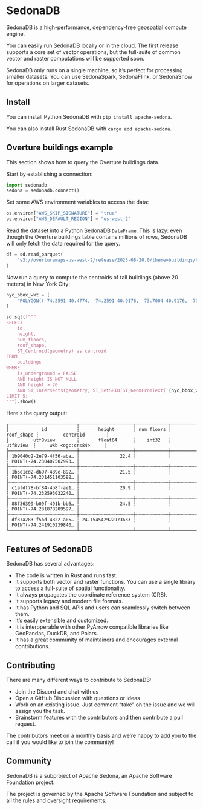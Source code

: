 <!---
  Licensed to the Apache Software Foundation (ASF) under one
  or more contributor license agreements.  See the NOTICE file
  distributed with this work for additional information
  regarding copyright ownership.  The ASF licenses this file
  to you under the Apache License, Version 2.0 (the
  "License"); you may not use this file except in compliance
  with the License.  You may obtain a copy of the License at

    http://www.apache.org/licenses/LICENSE-2.0

  Unless required by applicable law or agreed to in writing,
  software distributed under the License is distributed on an
  "AS IS" BASIS, WITHOUT WARRANTIES OR CONDITIONS OF ANY
  KIND, either express or implied.  See the License for the
  specific language governing permissions and limitations
  under the License.
-->

# SedonaDB

SedonaDB is a high-performance, dependency-free geospatial compute engine.

You can easily run SedonaDB locally or in the cloud.  The first release supports a core set of vector operations, but the full-suite of common vector and raster computations will be supported soon.

SedonaDB only runs on a single machine, so it’s perfect for processing smaller datasets.  You can use SedonaSpark, SedonaFlink, or SedonaSnow for operations on larger datasets.

## Install

You can install Python SedonaDB with `pip install apache-sedona`.

You can also install Rust SedonaDB with `cargo add apache-sedona`.

## Overture buildings example

This section shows how to query the Overture buildings data.

Start by establishing a connection:

```python
import sedonadb
sedona = sedonadb.connect()
```

Set some AWS environment variables to access the data:

```python
os.environ["AWS_SKIP_SIGNATURE"] = "true"
os.environ["AWS_DEFAULT_REGION"] = "us-west-2"
```

Read the dataset into a Python SedonaDB `DataFrame`. This is lazy: even though the Overture buildings table contains millions of rows, SedonaDB will only fetch the data required for the query.

```python
df = sd.read_parquet(
    "s3://overturemaps-us-west-2/release/2025-08-20.0/theme=buildings/type=building/"
)
```

Now run a query to compute the centroids of tall buildings (above 20 meters) in New York City:

```python
nyc_bbox_wkt = (
    "POLYGON((-74.2591 40.4774, -74.2591 40.9176, -73.7004 40.9176, -73.7004 40.4774, -74.2591 40.4774))"
)

sd.sql(f"""
SELECT
    id,
    height,
    num_floors,
    roof_shape,
    ST_Centroid(geometry) as centroid
FROM
    buildings
WHERE
    is_underground = FALSE
    AND height IS NOT NULL
    AND height > 20
    AND ST_Intersects(geometry, ST_SetSRID(ST_GeomFromText('{nyc_bbox_wkt}'), 4326))
LIMIT 5;
""").show()
```

Here's the query output:

```
┌─────────────────────────┬────────────────────┬────────────┬────────────┬─────────────────────────┐
│            id           ┆       height       ┆ num_floors ┆ roof_shape ┆         centroid        │
│         utf8view        ┆       float64      ┆    int32   ┆  utf8view  ┆     wkb <ogc:crs84>     │
╞═════════════════════════╪════════════════════╪════════════╪════════════╪═════════════════════════╡
│ 1b9040c2-2e79-4f56-aba… ┆               22.4 ┆            ┆            ┆ POINT(-74.230407502993… │
├╌╌╌╌╌╌╌╌╌╌╌╌╌╌╌╌╌╌╌╌╌╌╌╌╌┼╌╌╌╌╌╌╌╌╌╌╌╌╌╌╌╌╌╌╌╌┼╌╌╌╌╌╌╌╌╌╌╌╌┼╌╌╌╌╌╌╌╌╌╌╌╌┼╌╌╌╌╌╌╌╌╌╌╌╌╌╌╌╌╌╌╌╌╌╌╌╌╌┤
│ 1b5e1cd2-d697-489e-892… ┆               21.5 ┆            ┆            ┆ POINT(-74.231451103592… │
├╌╌╌╌╌╌╌╌╌╌╌╌╌╌╌╌╌╌╌╌╌╌╌╌╌┼╌╌╌╌╌╌╌╌╌╌╌╌╌╌╌╌╌╌╌╌┼╌╌╌╌╌╌╌╌╌╌╌╌┼╌╌╌╌╌╌╌╌╌╌╌╌┼╌╌╌╌╌╌╌╌╌╌╌╌╌╌╌╌╌╌╌╌╌╌╌╌╌┤
│ c1afdf78-bf84-4b8f-ae1… ┆               20.9 ┆            ┆            ┆ POINT(-74.232593032240… │
├╌╌╌╌╌╌╌╌╌╌╌╌╌╌╌╌╌╌╌╌╌╌╌╌╌┼╌╌╌╌╌╌╌╌╌╌╌╌╌╌╌╌╌╌╌╌┼╌╌╌╌╌╌╌╌╌╌╌╌┼╌╌╌╌╌╌╌╌╌╌╌╌┼╌╌╌╌╌╌╌╌╌╌╌╌╌╌╌╌╌╌╌╌╌╌╌╌╌┤
│ 88f36399-b09f-491b-bb6… ┆               24.5 ┆            ┆            ┆ POINT(-74.231878209597… │
├╌╌╌╌╌╌╌╌╌╌╌╌╌╌╌╌╌╌╌╌╌╌╌╌╌┼╌╌╌╌╌╌╌╌╌╌╌╌╌╌╌╌╌╌╌╌┼╌╌╌╌╌╌╌╌╌╌╌╌┼╌╌╌╌╌╌╌╌╌╌╌╌┼╌╌╌╌╌╌╌╌╌╌╌╌╌╌╌╌╌╌╌╌╌╌╌╌╌┤
│ df37a283-f5bd-4822-a05… ┆ 24.154542922973633 ┆            ┆            ┆ POINT(-74.241910239840… │
└─────────────────────────┴────────────────────┴────────────┴────────────┴─────────────────────────┘
```

## Features of SedonaDB

SedonaDB has several advantages:

* The code is written in Rust and runs fast.
* It supports both vector and raster functions.  You can use a single library to access a full-suite of spatial functionality.
* It always propagates the coordinate reference system (CRS).
* It supports legacy and modern file formats.
* It has Python and SQL APIs and users can seamlessly switch between them.
* It’s easily extensible and customized.
* It is interoperable with other PyArrow compatible libraries like GeoPandas, DuckDB, and Polars.
* It has a great community of maintainers and encourages external contributions.

## Contributing

There are many different ways to contribute to SedonaDB:

* Join the Discord and chat with us
* Open a GitHub Discussion with questions or ideas
* Work on an existing issue.  Just comment “take” on the issue and we will assign you the task.
* Brainstorm features with the contributors and then contribute a pull request.

The contributors meet on a monthly basis and we’re happy to add you to the call if you would like to join the community!

## Community

SedonaDB is a subproject of Apache Sedona, an Apache Software Foundation project.

The project is governed by the Apache Software Foundation and subject to all the rules and oversight requirements.
